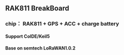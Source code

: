 ## RAK811 BreakBoard
### chip： RAK811 + GPS + ACC + charge battery
#### Support CoIDE/Keil5 
#### Base on semtech LoRaWAN1.0.2
